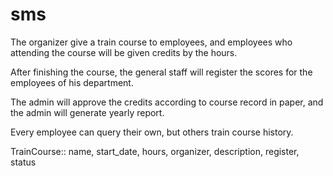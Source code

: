 sms
===

The organizer give a train course to employees, and employees who
attending the course will be given credits by the hours.

After finishing the course, the general staff will register the scores
for the employees of his department.

The admin will approve the credits according to course record in
paper, and the admin will generate yearly report.

Every employee can query their own, but others train course history.

TrainCourse:: name, start_date, hours, organizer, description,
register, status
